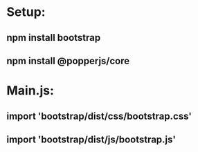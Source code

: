 # Setup:
## npm install bootstrap
## npm install @popperjs/core

# Main.js:
## import 'bootstrap/dist/css/bootstrap.css'
## import 'bootstrap/dist/js/bootstrap.js'
